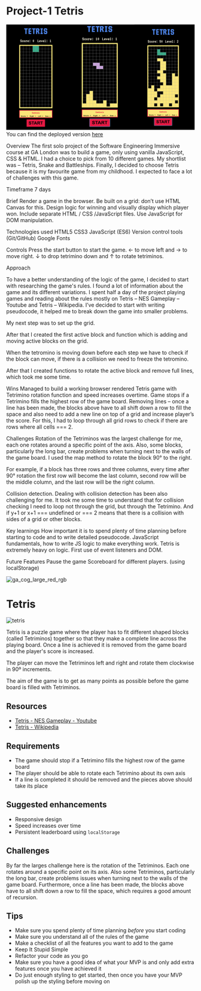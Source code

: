 # Project-1 Tetris

![](/assets/images/Tetris.png)
You can find the deployed version [here](https://mlozynska.github.io/sei-project-1/)

Overview
The first solo project of the Software Engineering Immersive course at GA London was to build a game, only using vanilla JavaScript, CSS & HTML. I had a choice to pick from 10 different games. My shortlist was – Tetris, Snake and Battleships. Finally, I decided to choose Tetris because it is my favourite game from my childhood. I expected to face a lot of challenges with this game.

Timeframe
7 days

Brief
Render a game in the browser.
Be built on a grid: don’t use HTML Canvas for this.
Design logic for winning and visually display which player won.
Include separate HTML / CSS /JavaScript files.
Use JavaScript for DOM manipulation.

Technologies used
HTML5
CSS3
JavaScript (ES6)
Version control tools (Git/GitHub)
Google Fonts

Controls
Press the start button to start the game.
← to move left and → to move right.
↓ to drop tetrimino down and ↑ to rotate tetriminos.

Approach

To have a better understanding of the logic of the game, I decided to start with researching the game's rules. I found a lot of information about the game and its different variations. I spent half a day of the project playing games and reading about the rules mostly on Tetris – NES Gameplay – Youtube and Tetris – Wikipedia.
I’ve decided to start with writing pseudocode, it helped me to break down the game into smaller problems.

My next step was to set up the grid.

After that I created the first active block and function which is adding and moving active blocks on the grid.

When the tetromino is moving down before each step we have to check if the block can move, if there is a collision we need to freeze the tetromino.

After that I created functions to rotate the active block and remove full lines, which took me some time.

Wins
Managed to build a working browser rendered Tetris game with Tetrimino rotation function and speed increases overtime.
Game stops if a Tetrimino fills the highest row of the game board.
Removing lines – once a line has been made, the blocks above have to all shift down a row to fill the space and also need to add a new line on top of a grid and increase player’s the score. For this, I had to loop through all grid rows to check if there are rows where all cells === 2.

Challenges
Rotation of the Tetriminos was the largest challenge for me, each one rotates around a specific point of the axis. Also, some blocks, particularly the long bar, create problems when turning next to the walls of the game board. I used the map method to rotate the block 90° to the right.

For example, if a block has three rows and three columns, every time after 90° rotation the first row will become the last column, second row will be the middle column, and the last row will be the right column.

Collision detection. Dealing with collision detection has been also challenging for me. It took me some time to understand that for collision checking I need to loop not through the grid, but through the Tetrimino. And if y+1 or x+1 === undefined or === 2 means that there is a collision with sides of a grid or other blocks.

Key learnings
How important it is to spend plenty of time planning before starting to code and to write detailed pseudocode.
JavaScript fundamentals, how to write JS logic to make everything work. Tetris is extremely heavy on logic.
First use of event listeners and DOM.

Future Features
Pause the game
Scoreboard for different players. (using localStorage)

![ga_cog_large_red_rgb](https://cloud.githubusercontent.com/assets/40461/8183776/469f976e-1432-11e5-8199-6ac91363302b.png)

# Tetris

![tetris](https://media.git.generalassemb.ly/user/15120/files/daf26380-fec9-11e8-8acf-fa36d83d819c)

Tetris is a puzzle game where the player has to fit different shaped blocks (called Tetriminos) together so that they make a complete line across the playing board. Once a line is achieved it is removed from the game board and the player's score is increased.

The player can move the Tetriminos left and right and rotate them clockwise in 90º increments.

The aim of the game is to get as many points as possible before the game board is filled with Tetriminos.

## Resources

- [Tetris - NES Gameplay - Youtube](https://www.youtube.com/watch?v=CvUK-YWYcaE)
- [Tetris - Wikipedia](https://en.wikipedia.org/wiki/Tetris)

## Requirements

- The game should stop if a Tetrimino fills the highest row of the game board
- The player should be able to rotate each Tetrimino about its own axis
- If a line is completed it should be removed and the pieces above should take its place

## Suggested enhancements

- Responsive design
- Speed increases over time
- Persistent leaderboard using `localStorage`

## Challenges

By far the larges challenge here is the rotation of the Tetriminos. Each one rotates around a specific point on its axis. Also some Tetriminos, particularly the long bar, create problems issues when turning next to the walls of the game board. Furthermore, once a line has been made, the blocks above have to all shift down a row to fill the space, which requires a good amount of recursion.

## Tips

- Make sure you spend plenty of time planning _before_ you start coding
- Make sure you understand all of the rules of the game
- Make a checklist of all the features you want to add to the game
- Keep It Stupid Simple
- Refactor your code as you go
- Make sure you have a good idea of what your MVP is and only add extra features once you have achieved it
- Do just enough styling to get started, then once you have your MVP polish up the styling before moving on
